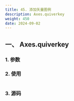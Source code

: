 ```yaml
---
title: 45. 添加矢量图例
description: Axes.quiverkey
weight: 450
date: 2024-09-02
---
```

<style>
th, td {
  border: 1px solid rgb(190, 190, 190);
}
</style>


## 一、 Axes.quiverkey


### 1. 参数




### 2. 使用



```python


```


### 3. 源码
```python

```




